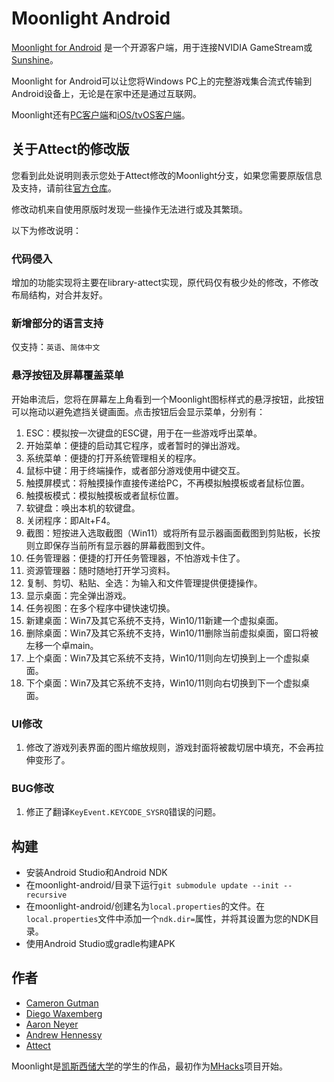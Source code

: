 # Moonlight Android

[Moonlight for Android](https://moonlight-stream.ORG) 是一个开源客户端，用于连接NVIDIA GameStream或[Sunshine](https://github.com/LizardByte/Sunshine)。

Moonlight for Android可以让您将Windows PC上的完整游戏集合流式传输到Android设备上，无论是在家中还是通过互联网。

Moonlight还有[PC客户端](https://github.com/moonlight-stream/moonlight-qt)和[iOS/tvOS客户端](https://github.com/moonlight-stream/moonlight-ios)。

## 关于Attect的修改版

您看到此处说明则表示您处于Attect修改的Moonlight分支，如果您需要原版信息及支持，请前往[官方仓库](https://github.com/moonlight-stream/moonlight-android)。

修改动机来自使用原版时发现一些操作无法进行或及其繁琐。

以下为修改说明：

### 代码侵入

增加的功能实现将主要在library-attect实现，原代码仅有极少处的修改，不修改布局结构，对合并友好。

### 新增部分的语言支持

仅支持：`英语`、`简体中文`

### 悬浮按钮及屏幕覆盖菜单

开始串流后，您将在屏幕左上角看到一个Moonlight图标样式的悬浮按钮，此按钮可以拖动以避免遮挡关键画面。点击按钮后会显示菜单，分别有：

1. ESC：模拟按一次键盘的ESC键，用于在一些游戏呼出菜单。
2. 开始菜单：便捷的启动其它程序，或者暂时的弹出游戏。
3. 系统菜单：便捷的打开系统管理相关的程序。
4. 鼠标中键：用于终端操作，或者部分游戏使用中键交互。
5. 触摸屏模式：将触摸操作直接传递给PC，不再模拟触摸板或者鼠标位置。
6. 触摸板模式：模拟触摸板或者鼠标位置。
7. 软键盘：唤出本机的软键盘。
8. 关闭程序：即Alt+F4。
9. 截图：短按进入选取截图（Win11）或将所有显示器画面截图到剪贴板，长按则立即保存当前所有显示器的屏幕截图到文件。
10. 任务管理器：便捷的打开任务管理器，不怕游戏卡住了。
11. 资源管理器：随时随地打开学习资料。
12. 复制、剪切、粘贴、全选：为输入和文件管理提供便捷操作。
13. 显示桌面：完全弹出游戏。
14. 任务视图：在多个程序中键快速切换。
15. 新建桌面：Win7及其它系统不支持，Win10/11新建一个虚拟桌面。
16. 删除桌面：Win7及其它系统不支持，Win10/11删除当前虚拟桌面，窗口将被左移一个卓main。
17. 上个桌面：Win7及其它系统不支持，Win10/11则向左切换到上一个虚拟桌面。
18. 下个桌面：Win7及其它系统不支持，Win10/11则向右切换到下一个虚拟桌面。

### UI修改

1. 修改了游戏列表界面的图片缩放规则，游戏封面将被裁切居中填充，不会再拉伸变形了。

### BUG修改

1. 修正了翻译`KeyEvent.KEYCODE_SYSRQ`错误的问题。

## 构建
* 安装Android Studio和Android NDK
* 在moonlight-android/目录下运行`git submodule update --init --recursive`
* 在moonlight-android/创建名为`local.properties`的文件。在`local.properties`文件中添加一个`ndk.dir=`属性，并将其设置为您的NDK目录。
* 使用Android Studio或gradle构建APK

## 作者
* [Cameron Gutman](https://github.com/cgutman)
* [Diego Waxemberg](https://github.com/dwaxemberg)
* [Aaron Neyer](https://github.com/Aaronneyer)
* [Andrew Hennessy](https://github.com/yetanothername)
* [Attect](https://github.com/Attect)

Moonlight是[凯斯西储大学](http://case.edu)的学生的作品，最初作为[MHacks](http://mhacks.org)项目开始。